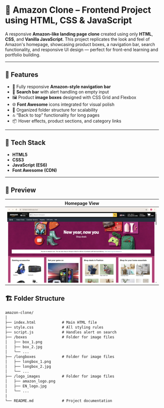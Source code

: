 # 🛒 Amazon Clone – Frontend Project using HTML, CSS & JavaScript

A responsive **Amazon-like landing page clone** created using only **HTML**, **CSS**, and **Vanilla JavaScript**. This project replicates the look and feel of Amazon's homepage, showcasing product boxes, a navigation bar, search functionality, and responsive UI design — perfect for front-end learning and portfolio building.

---

## 🚀 Features

- 🧭 Fully responsive **Amazon-style navigation bar**
- 🔎 **Search bar** with alert handling on empty input
- 🖼️ Product **image boxes** designed with CSS Grid and Flexbox
- 🌐 **Font Awesome** icons integrated for visual polish
- 🧹 Organized folder structure for scalability
- 🔝 “Back to top” functionality for long pages
- 📦 Hover effects, product sections, and category links

---

## 🧠 Tech Stack

- **HTML5**
- **CSS3**
- **JavaScript (ES6)**
- **Font Awesome (CDN)**

---

## 📸 Preview

| Homepage View |
|---------------|
| ![Amazon Clone Preview](boxes/preview.png) |


## 🏗️ Folder Structure

```plaintext
amazon-clone/
│
├── index.html            # Main HTML file
├── style.css             # All styling rules
├── script.js             # Handles alert on search
├── /boxes                # Folder for image files
│   ├── box_1.png
│   ├── box_2.jpg
│   └── ...
├── /longboxes            # Folder for image files
│   ├── longbox_1.png
│   ├── longbox_2.jpg
│   └── ...
├── /logo_images          # Folder for image files
│   ├── amazon_logo.png
│   ├── EN_logo.jpg
│   └── ...
| 
└── README.md             # Project documentation
